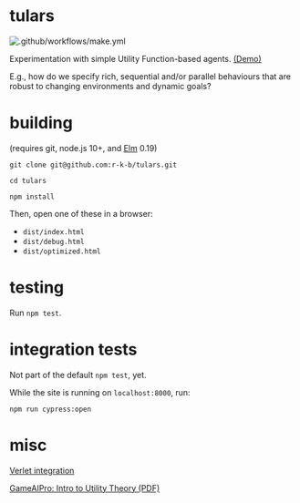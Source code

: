 # tulars

![.github/workflows/make.yml](https://github.com/r-k-b/tulars/workflows/.github/workflows/make.yml/badge.svg)

Experimentation with simple Utility Function-based agents. [(Demo)](https://tulars-5f1d1.firebaseapp.com) 

E.g., how do we specify rich, sequential and/or parallel behaviours that 
are robust to changing environments and dynamic goals? 


# building

(requires git, node.js 10+, and [Elm] 0.19)

`git clone git@github.com:r-k-b/tulars.git`

`cd tulars`

`npm install`

Then, open one of these in a browser:

- `dist/index.html`
- `dist/debug.html`
- `dist/optimized.html`


# testing

Run `npm test`.


# integration tests

Not part of the default `npm test`, yet.

While the site is running on `localhost:8000`, run:

    npm run cypress:open


# misc

[Verlet integration](https://en.wikipedia.org/wiki/Verlet_integration)

[GameAIPro: Intro to Utility Theory (PDF)](http://www.gameaipro.com/GameAIPro/GameAIPro_Chapter09_An_Introduction_to_Utility_Theory.pdf)

[Elm]: http://elm-lang.org/
